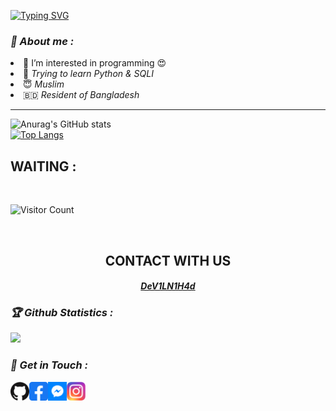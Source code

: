 [![Typing SVG](https://readme-typing-svg.herokuapp.com?color=%2336BCF7&lines=HEY!+I'M+DEVIL+NIHAD)](https://git.io/typing-svg)
<h3><b><i>🤠 About me :</i></b></h3>
<li> 👀 I’m interested in programming 😍</i></li>
<li> 🐍 <i>Trying to learn Python & SQLI</i></li>
<li> 😇 <i>Muslim</i></li>
<li> 🇧🇩 <i>Resident of Bangladesh</i></li>



******************************************

![Anurag's GitHub stats](https://github-readme-stats.vercel.app/api?username=DeV1LN1H4d&show_icons=true&theme=radical)
<br>
[![Top Langs](https://github-readme-stats.vercel.app/api/top-langs/?username=DeV1LN1H4d&layout=compact)](https://github.com/DeV1LN1H4d)
<br>
## WAITING :

<br>

![Visitor Count](https://profile-counter.glitch.me/DeV1LN1H4d/count.svg)


<br>
<div align="center">
<h2>CONTACT WITH US</h2>

<h4><i><b><a href ="https://www.facebook.com/Devilnihad/">DeV1LN1H4d</a></b></i></h4>
</div>

<h3><b><i>🏆 Github Statistics :</i></b></h3>
<a href="https://github.com/DeV1LN1H4d"><img width=550 src="https://github-profile-trophy.vercel.app/?username=DeV1LN1H4d&theme=dracula&no-frame=true&title=Followers,Stars,Commit,Repository,Issues"/></a>

<h3><b><i>📡 Get in Touch :</i></b></h3>
<a href="https://github.com/Dev1LN1h4d"><img align="left" title="Github" alt="Github" width="30px" src="Dn/github.png" /></a>
<a href="https://fb.com/devilnihad"><img align="left" title="Facebook" alt="Facebook" width="30px" src="Dn/facebook.png" /></a>
<a href="https://m.me/devilnihad"><img align="left" title="Messenger" alt="Messenger" width="30px" src="Dn/messenger.png" /></a>
<a href="https://www.instagram.com/"><img align="left" title="Instagram" alt="Instagram" width="30px" src="Dn/instagram.png" /></a>
